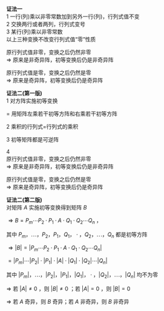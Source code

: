 **证法一**  
1 一行(列)乘以非零常数加到另外一行(列)，行列式值不变  
2 交换两行或者两列，行列式变号  
3 某行(列)乘以非零常数  
以上三种变换不改变行列式值“零”性质  
  
原行列式值非零，变换之后仍然非零  
 $\Rightarrow$ 原来是非奇异阵，初等变换后仍是非奇异阵  
  
原行列式值是零，变换之后仍然是零  
 $\Rightarrow$ 原来是奇异阵，初等变换后仍是奇异阵  
  
**证法二(第一版)**  
1 对方阵实施初等变换  
  
 $=$ 用矩阵左乘若干初等方阵和右乘若干初等方阵  
  
2 乘积的行列式=行列式的乘积  
  
3 初等矩阵都是可逆阵  
  
4  
原行列式值非零，变换之后仍然非零  
 $\Rightarrow$ 原来是非奇异阵，初等变换后仍是非奇异阵  
  
原行列式值是零，变换之后仍然是零  
 $\Rightarrow$ 原来是奇异阵，初等变换后仍是奇异阵  
  
**证法二(第二版)**  
对矩阵 $A$ 实施初等变换得到矩阵 $B$  
  
 $\Rightarrow B=P_m\cdots P_2\cdot P_1\cdot A  
\cdot Q_1\cdot Q_2\cdots Q_n$ ，  
  
其中 $P_m，\cdots ，P_2，P_1，Q_1，\cdot，Q_2，\cdots，Q_n$ 都是初等方阵  
  
 $\Rightarrow|B|=|  
P_m\cdots P_2\cdot P_1\cdot A  
\cdot Q_1\cdot Q_2\cdots Q_n|$  
  
 $=|P_m|\cdots |P_2|\cdot |P_1|\cdot |A|  
\cdot |Q_1|\cdot |Q_2|\cdots |Q_n|$  
  
其中 $|P_m|，\cdots ，|P_2|，|P_1|，|Q_1|，\cdot，  
|Q_2|，\cdots，|Q_n|$ 均不为零  
  
 $\Rightarrow$ 若 $|A|\neq0$ ，则 $|B|\neq0$ ；若 $|A|=0$ ，则 $|B|=0$  
  
 $\Rightarrow$ 若 $A$ 奇异，则 $B$ 奇异；若 $A$ 非奇异，则 $B$ 非奇异  
